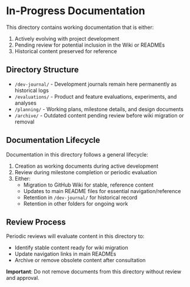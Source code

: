 # In-Progress Documentation

This directory contains working documentation that is either:
1. Actively evolving with project development
2. Pending review for potential inclusion in the Wiki or READMEs
3. Historical content preserved for reference

## Directory Structure

- `/dev-journal/` - Development journals remain here permanently as historical logs
- `/evaluations/` - Product and feature evaluations, experiments, and analyses
- `/planning/` - Working plans, milestone details, and design documents
- `/archive/` - Outdated content pending review before wiki migration or removal

## Documentation Lifecycle

Documentation in this directory follows a general lifecycle:
1. Creation as working documents during active development
2. Review during milestone completion or periodic evaluation
3. Either:
   - Migration to GitHub Wiki for stable, reference content
   - Updates to main README files for essential navigation/reference
   - Retention in `/dev-journal/` for historical record
   - Retention in other folders for ongoing work

## Review Process

Periodic reviews will evaluate content in this directory to:
- Identify stable content ready for wiki migration
- Update navigation links in main READMEs
- Archive or remove obsolete content after consultation

**Important**: Do not remove documents from this directory without review and approval.